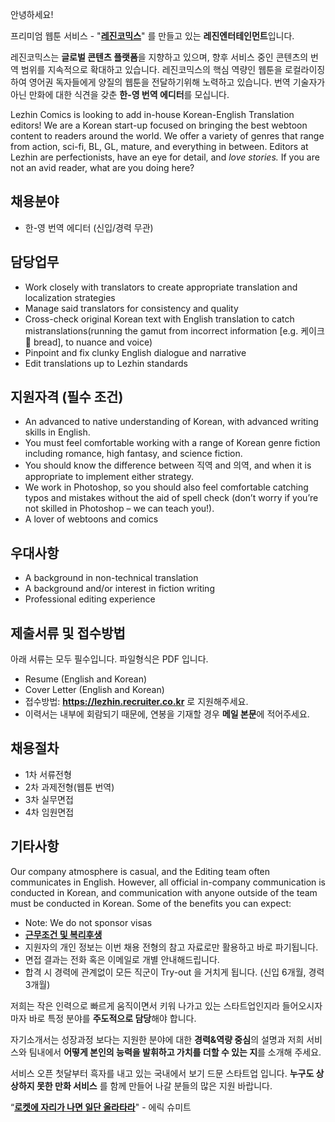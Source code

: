 ﻿안녕하세요!

프리미엄 웹툰 서비스 - "**[레진코믹스](http://www.lezhin.com)**" 를 만들고 있는 **레진엔터테인먼트**입니다.

레진코믹스는 **글로벌 콘텐츠 플랫폼**을 지향하고 있으며, 향후 서비스 중인 콘텐츠의 번역 범위를 지속적으로 확대하고 있습니다. 
레진코믹스의 핵심 역량인 웹툰을 로컬라이징하여 영어권 독자들에게 양질의 웹툰을 전달하기위해 노력하고 있습니다. 
번역 기술자가 아닌 만화에 대한 식견을 갖춘 **한-영 번역 에디터**를 모십니다. 	


Lezhin Comics is looking to add in-house Korean-English Translation editors!
We are a Korean start-up focused on bringing the best webtoon content to readers around the world. We offer a variety of genres that range from action, sci-fi, BL, GL, mature, and everything in between. 
Editors at Lezhin are perfectionists, have an eye for detail, and *love stories.* If you are not an avid reader, what are you doing here? 

 

## 채용분야 

- 한-영 번역 에디터 (신입/경력 무관)


## 담당업무

- Work closely with translators to create appropriate translation and localization strategies
- Manage said translators for consistency and quality
- Cross-check original Korean text with English translation to catch mistranslations(running the gamut from incorrect information [e.g. 케이크  bread], to nuance and voice)
- Pinpoint and fix clunky English dialogue and narrative
- Edit translations up to Lezhin standards


## 지원자격 (필수 조건)

- An advanced to native understanding of Korean, with advanced writing skills in English.
- You must feel comfortable working with a range of Korean genre fiction including romance, high fantasy, and science fiction.
- You should know the difference between 직역 and 의역, and when it is appropriate to implement either strategy.
- We work in Photoshop, so you should also feel comfortable catching typos and mistakes without the aid of spell check (don’t worry if you’re not skilled in Photoshop – we can teach you!).
- A lover of webtoons and comics


## 우대사항

- A background in non-technical translation
- A background and/or interest in fiction writing
- Professional editing experience



## 제출서류 및 접수방법

아래 서류는 모두 필수입니다. 파일형식은 PDF 입니다. 

- Resume (English and Korean)
- Cover Letter (English and Korean)
- 접수방법: **https://lezhin.recruiter.co.kr** 로 지원해주세요.
- 이력서는 내부에 회람되기 때문에, 연봉을 기재할 경우 **메일 본문**에 적어주세요.


## 채용절차 

- 1차 서류전형
- 2차 과제전형(웹툰 번역)
- 3차 실무면접
- 4차 임원면접 


## 기타사항 
Our company atmosphere is casual, and the Editing team often communicates in English. However, all official in-company communication is conducted in Korean, and communication with anyone outside of the team must be conducted in Korean. Some of the benefits you can expect: 
- Note: We do not sponsor visas
- [**근무조건 및 복리후생**](https://github.com/lezhin/apply/blob/master/README.md)
- 지원자의 개인 정보는 이번 채용 전형의 참고 자료로만 활용하고 바로 파기됩니다.
- 면접 결과는 전화 혹은 이메일로 개별 안내해드립니다.
- 합격 시 경력에 관계없이 모든 직군이 Try-out 을 거치게 됩니다. (신입 6개월, 경력 3개월)


저희는 작은 인력으로 빠르게 움직이면서 키워 나가고 있는 스타트업인지라 들어오시자마자 바로 특정 분야를 **주도적으로 담당**해야 합니다. 

자기소개서는 성장과정 보다는 지원한 분야에 대한 **경력&역량 중심**의 설명과 저희 서비스와 팀내에서 **어떻게 본인의 능력을 발휘하고 가치를 더할 수 있는 지**를 소개해 주세요.


서비스 오픈 첫달부터 흑자를 내고 있는 국내에서 보기 드문 스타트업 입니다. **누구도 상상하지 못한 만화 서비스** 를 함께 만들어 나갈 분들의 많은 지원 바랍니다.


“[**로켓에 자리가 나면 일단 올라타라**](http://estima.wordpress.com/2012/05/28/sheryl/)" - 에릭 슈미트